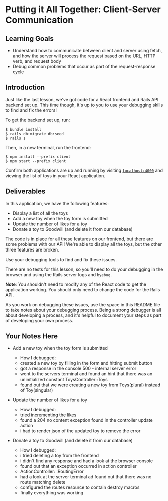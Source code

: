 # Putting it All Together: Client-Server Communication

## Learning Goals

- Understand how to communicate between client and server using fetch, and how
  the server will process the request based on the URL, HTTP verb, and request
  body
- Debug common problems that occur as part of the request-response cycle

## Introduction

Just like the last lesson, we've got code for a React frontend and Rails API
backend set up. This time though, it's up to you to use your debugging skills to
find and fix the errors!

To get the backend set up, run:

```console
$ bundle install
$ rails db:migrate db:seed
$ rails s
```

Then, in a new terminal, run the frontend:

```console
$ npm install --prefix client
$ npm start --prefix client
```

Confirm both applications are up and running by visiting
[`localhost:4000`](http://localhost:4000) and viewing the list of toys in your
React application.

## Deliverables

In this application, we have the following features:

- Display a list of all the toys
- Add a new toy when the toy form is submitted
- Update the number of likes for a toy
- Donate a toy to Goodwill (and delete it from our database)

The code is in place for all these features on our frontend, but there are some
problems with our API! We're able to display all the toys, but the other three
features are broken.

Use your debugging tools to find and fix these issues.

There are no tests for this lesson, so you'll need to do your debugging in the
browser and using the Rails server logs and `byebug`.

**Note**: You shouldn't need to modify any of the React code to get the
application working. You should only need to change the code for the Rails API.

As you work on debugging these issues, use the space in this README file to take
notes about your debugging process. Being a strong debugger is all about
developing a process, and it's helpful to document your steps as part of
developing your own process.

## Your Notes Here

- Add a new toy when the toy form is submitted

  - How I debugged:

  * created a new toy by filling in the form and hitting submit button
  * got a response in the console 500 - internal server error
  * went to the servers terminal and found an hint that there was an uninitialized constant ToysController::Toys
  * found out that we were creating a new toy from Toys(plural) instead of Toy(singular)

- Update the number of likes for a toy

  - How I debugged:

  * tried incrementing the likes
  * found a 204 no content exception found in the controller update action
  * i had to render json of the updated toy to remove the error

- Donate a toy to Goodwill (and delete it from our database)

  - How I debugged:

  * i tried deleting a toy from the frontend
  * i didn't find any response and had a look at the browser console
  * found out that an exception occurred in action controller
  * ActionController: :RoutingError
  * had a look at the server terminal ad found out that there was no route matching delete
  * configured the routes resource to contain destroy macros
  * finally everything was working
